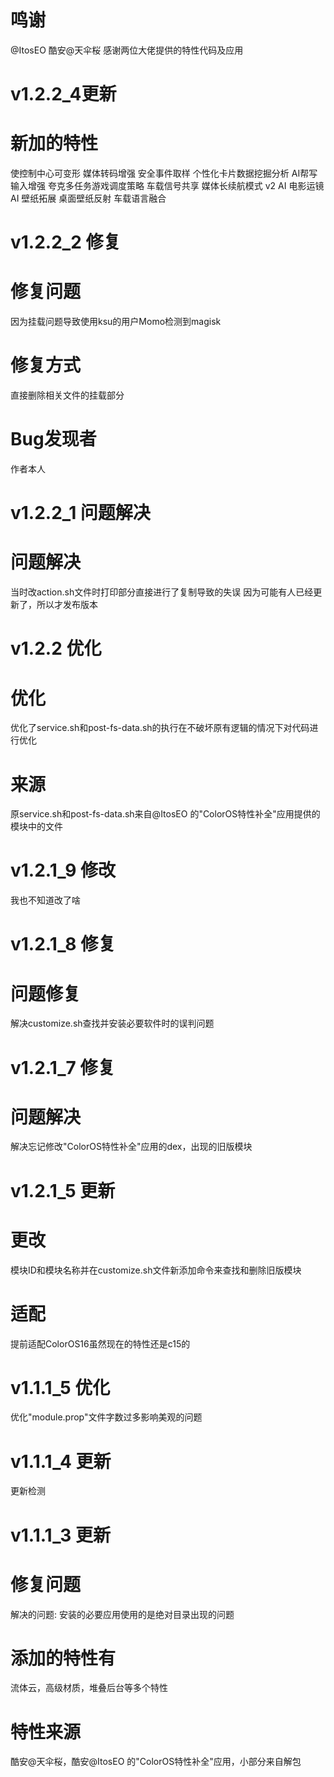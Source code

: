 # 鸣谢
@ItosEO
酷安@天伞桜
感谢两位大佬提供的特性代码及应用

# v1.2.2_4更新
# 新加的特性
使控制中心可变形
媒体转码增强
安全事件取样
个性化卡片数据挖掘分析
AI帮写输入增强
夸克多任务游戏调度策略
车载信号共享
媒体长续航模式 v2
AI 电影运镜
AI 壁纸拓展
桌面壁纸反射
车载语言融合

# v1.2.2_2 修复
# 修复问题
因为挂载问题导致使用ksu的用户Momo检测到magisk
# 修复方式
直接删除相关文件的挂载部分

# Bug发现者
作者本人

# v1.2.2_1 问题解决
# 问题解决
当时改action.sh文件时打印部分直接进行了复制导致的失误
因为可能有人已经更新了，所以才发布版本

# v1.2.2 优化
# 优化
优化了service.sh和post-fs-data.sh的执行在不破坏原有逻辑的情况下对代码进行优化

# 来源
原service.sh和post-fs-data.sh来自@ItosEO 的"ColorOS特性补全"应用提供的模块中的文件
# v1.2.1_9 修改
我也不知道改了啥
# v1.2.1_8 修复
# 问题修复
解决customize.sh查找并安装必要软件时的误判问题

# v1.2.1_7 修复
# 问题解决
解决忘记修改"ColorOS特性补全"应用的dex，出现的旧版模块

# v1.2.1_5 更新
# 更改
模块ID和模块名称并在customize.sh文件新添加命令来查找和删除旧版模块
# 适配
提前适配ColorOS16虽然现在的特性还是c15的

# v1.1.1_5 优化
优化"module.prop"文件字数过多影响美观的问题

# v1.1.1_4 更新
更新检测

# v1.1.1_3 更新

# 修复问题
解决的问题: 安装的必要应用使用的是绝对目录出现的问题
# 添加的特性有
流体云，高级材质，堆叠后台等多个特性
# 特性来源
酷安@天伞桜，酷安@ItosEO 的"ColorOS特性补全"应用，小部分来自解包
